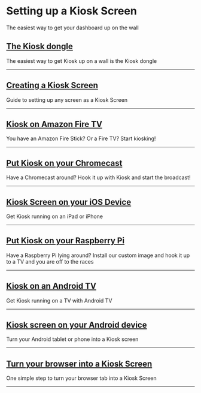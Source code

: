 # Setting up a Kiosk Screen
The easiest way to get your dashboard up on the wall


## [The Kiosk dongle](./the-kiosk-dongle)
The easiest way to get Kiosk up on a wall is the Kiosk dongle

---

## [Creating a Kiosk Screen](./creating-a-kiosk-screen)
Guide to setting up any screen as a Kiosk Screen

---

## [Kiosk on Amazon Fire TV](./kiosk-on-amazon-fire-tv)
You have an Amazon Fire Stick? Or a Fire TV? Start kiosking!

---

## [Put Kiosk on your Chromecast](./kiosk-on-chromecast)
Have a Chromecast around? Hook it up with Kiosk and start the broadcast!

---

## [Kiosk Screen on your iOS Device](./kiosk-on-ios)
Get Kiosk running on an iPad or iPhone

---

## [Put Kiosk on your Raspberry Pi](./kiosk-on-raspberry-pi)
Have a Raspberry Pi lying around? Install our custom image and hook it up to a TV and you are off to the races

---

## [Kiosk on an Android TV](./kiosk-on-android-tv)
Get Kiosk running on a TV with Android TV

---

## [Kiosk screen on your Android device](./kiosk-on-android)
Turn your Android tablet or phone into a Kiosk screen

---

## [Turn your browser into a Kiosk Screen](./turn-your-browser-into-kiosk-screen)
One simple step to turn your browser tab into a Kiosk Screen

---
